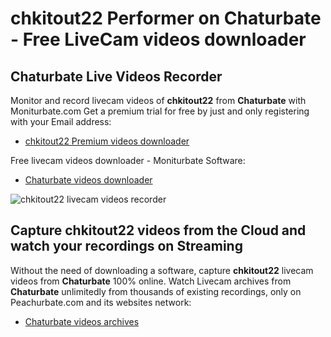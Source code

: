 # chkitout22 Performer on Chaturbate - Free LiveCam videos downloader

## Chaturbate Live Videos Recorder

Monitor and record livecam videos of **chkitout22** from **Chaturbate** with Moniturbate.com
Get a premium trial for free by just and only registering with your Email address:
* [chkitout22 Premium videos downloader](https://moniturbate.com/request-demo-licence-key.html)

Free livecam videos downloader - Moniturbate Software:
* [Chaturbate videos downloader](https://moniturbate.com/moniturbate-download-software.html)

![chkitout22 livecam videos recorder](https://peachurnet.com/templates/moniturbate-software.png)


## Capture chkitout22 videos from the Cloud and watch your recordings on Streaming

Without the need of downloading a software, capture **chkitout22** livecam videos from **Chaturbate** 100% online.
Watch Livecam archives from **Chaturbate** unlimitedly from thousands of existing recordings, only on Peachurbate.com and its websites network:
* [Chaturbate videos archives](https://peachurnet.com/)